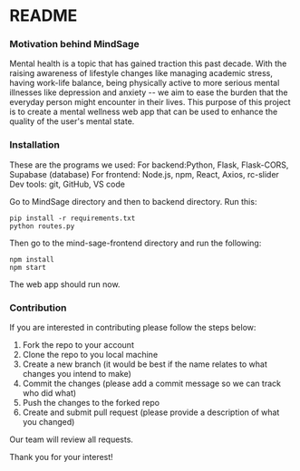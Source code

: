 # README

### Motivation behind MindSage
Mental health is a topic that has gained traction this past decade. With the raising awareness of lifestyle changes like managing academic stress, having work-life balance, being physically active to more serious mental illnesses like depression and anxiety -- we aim to ease the burden that the everyday person might encounter in their lives. This purpose of this project is to create a mental wellness web app that can be used to enhance the quality of the user's mental state.

### Installation
These are the programs we used:
For backend:Python, Flask, Flask-CORS, Supabase (database)
For frontend: Node.js, npm, React, Axios, rc-slider
Dev tools: git, GitHub, VS code

Go to MindSage directory and then to backend directory. Run this:
```
pip install -r requirements.txt
python routes.py
```
Then go to the mind-sage-frontend directory and run the following:
```
npm install
npm start
```

The web app should run now.


### Contribution
If you are interested in contributing please follow the steps below:
1. Fork the repo to your account
2. Clone the repo to you local machine
3. Create a new branch (it would be best if the name relates to what changes you intend to make)
4. Commit the changes (please add a commit message so we can track who did what)
5. Push the changes to the forked repo
6. Create and submit pull request (please provide a description of what you changed)

Our team will review all requests.

Thank you for your interest!


